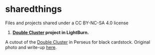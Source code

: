 # sharedthings
Files and projects shared under a CC BY-NC-SA 4.0 license

1. **[Double Cluster](./LightBurn/DoubleCluster) project in LightBurn.**

A cutout of the [Double Cluster](https://en.wikipedia.org/wiki/Double_Cluster) in Perseus for black cardstock. Original photo and write-up [here](https://theuniverseandfun.blogspot.com/2023/12/the-double-cluster.html).
